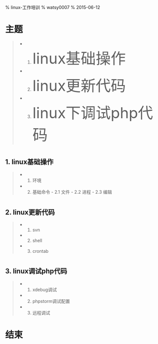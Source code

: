 % linux-工作培训
% watsy0007
% 2015-06-12

# 主题	

> - 1. <font size=20>linux基础操作</font>
> - 2. <font size=20>linux更新代码</font>	
> - 3. <font size=20>linux下调试php代码</font>

#

## 1. linux基础操作	

> - 1. 环境	
> - 2. 基础命令
	- 2.1 文件
	- 2.2 进程
	- 2.3 编辑

#

## 2. linux更新代码	

> - 1. svn
> - 2. shell
> - 3. crontab


#

## 3. linux调试php代码 	

> - 1. xdebug调试
> - 2. phpstorm调试配置
> - 3. 远程调试

# 结束
